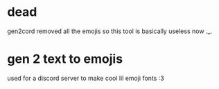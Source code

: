 # dead
gen2cord removed all the emojis so this tool is basically useless now ._.

# gen 2 text to emojis
used for a discord server to make cool lil emoji fonts :3
